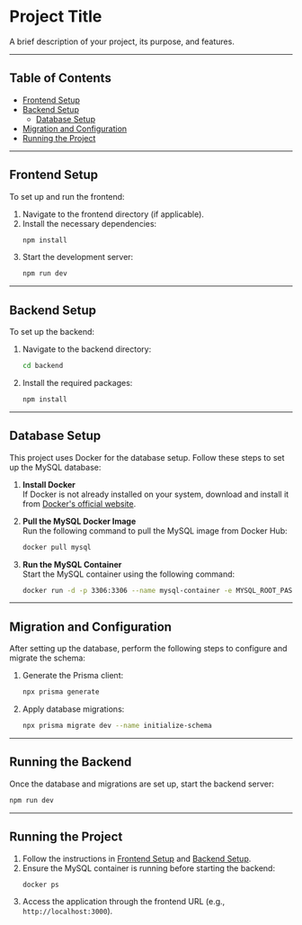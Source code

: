 # Project Title
A brief description of your project, its purpose, and features.

---

## Table of Contents
- [Frontend Setup](#frontend-setup)
- [Backend Setup](#backend-setup)
  - [Database Setup](#database-setup)
- [Migration and Configuration](#migration-and-configuration)
- [Running the Project](#running-the-project)

---

## Frontend Setup

To set up and run the frontend:

1. Navigate to the frontend directory (if applicable).
2. Install the necessary dependencies:
   ```bash
   npm install
   ```
3. Start the development server:
   ```bash
   npm run dev
   ```

---

## Backend Setup

To set up the backend:

1. Navigate to the backend directory:
   ```bash
   cd backend
   ```

2. Install the required packages:
   ```bash
   npm install
   ```

---

## Database Setup

This project uses Docker for the database setup. Follow these steps to set up the MySQL database:

1. **Install Docker**  
   If Docker is not already installed on your system, download and install it from [Docker's official website](https://www.docker.com/).

2. **Pull the MySQL Docker Image**  
   Run the following command to pull the MySQL image from Docker Hub:
   ```bash
   docker pull mysql
   ```

3. **Run the MySQL Container**  
   Start the MySQL container using the following command:
   ```bash
   docker run -d -p 3306:3306 --name mysql-container -e MYSQL_ROOT_PASSWORD=root mysql
   ```

---

## Migration and Configuration

After setting up the database, perform the following steps to configure and migrate the schema:

1. Generate the Prisma client:
   ```bash
   npx prisma generate
   ```

2. Apply database migrations:
   ```bash
   npx prisma migrate dev --name initialize-schema
   ```

---

## Running the Backend

Once the database and migrations are set up, start the backend server:

```bash
npm run dev
```

---

## Running the Project

1. Follow the instructions in [Frontend Setup](#frontend-setup) and [Backend Setup](#backend-setup).
2. Ensure the MySQL container is running before starting the backend:
   ```bash
   docker ps
   ```
3. Access the application through the frontend URL (e.g., `http://localhost:3000`).





